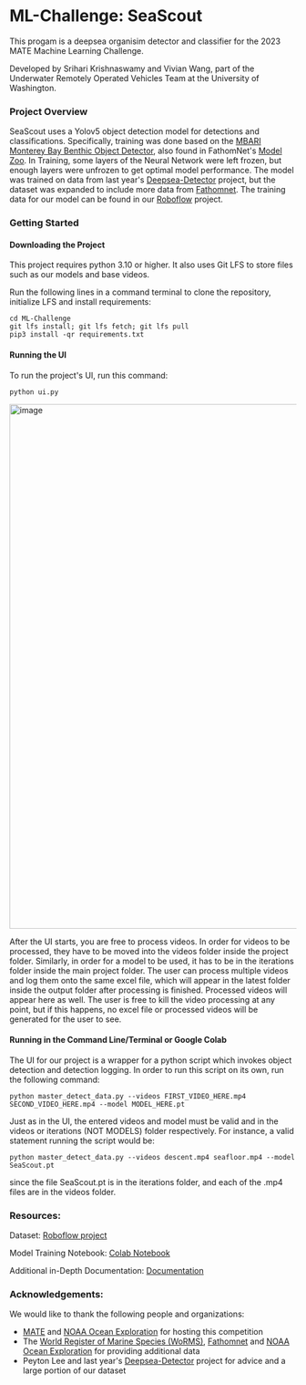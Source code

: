 # ML-Challenge: SeaScout

This progam is a deepsea organisim detector and classifier for the 2023 MATE Machine Learning Challenge.

Developed by Srihari Krishnaswamy and Vivian Wang, part of the Underwater Remotely Operated Vehicles Team at the University of Washington.

### Project Overview
SeaScout uses a Yolov5 object detection model for detections and classifications. Specifically, training was done based on the [MBARI Monterey Bay Benthic Object Detector](https://zenodo.org/record/5539915), also found in FathomNet's [Model Zoo](https://github.com/fathomnet/models).
In Training, some layers of the Neural Network were left frozen, but enough layers were unfrozen to get optimal model performance. The model was trained on data from last year's [Deepsea-Detector](https://github.com/ShrimpCryptid/deepsea-detector) project, but the dataset was expanded to include more data from [Fathomnet](https://fathomnet.org/fathomnet/#/).
The training data for our model can be found in our [Roboflow](https://universe.roboflow.com/uwrov-2023-ml-challenge/2023-mate-ml-challenge) project.

### Getting Started
#### Downloading the Project
This project requires python 3.10 or higher. It also uses Git LFS to store files such as our models and base videos.

Run the following lines in a command terminal to clone the repository, initialize LFS and install requirements:
```git clone https://github.com/srihariKrishnaswamy/ML-Challenge.git
cd ML-Challenge
git lfs install; git lfs fetch; git lfs pull
pip3 install -qr requirements.txt
```

#### Running the UI
To run the project's UI, run this command: 

```python ui.py```

<img width="920" alt="image" src="https://github.com/srihariKrishnaswamy/ML-Challenge/assets/86600946/e9427705-4b30-42de-8040-52ae43e50524">

After the UI starts, you are free to process videos. In order for videos to be processed, they have to be moved into the videos folder inside the project folder. Similarly, in order for a model to be used, it has to be in the iterations folder inside the main project folder. 
The user can process multiple videos and log them onto the same excel file, which will appear in the latest folder inside the output folder after processing is finished. Processed videos will appear here as well. The user is free to kill the video processing at any point, but if this happens, no excel file or processed videos will be generated for the user to see.

#### Running in the Command Line/Terminal or Google Colab
The UI for our project is a wrapper for a python script which invokes object detection and detection logging. In order to run this script on its own, run the following command:

```python master_detect_data.py --videos FIRST_VIDEO_HERE.mp4 SECOND_VIDEO_HERE.mp4 --model MODEL_HERE.pt```

Just as in the UI, the entered videos and model must be valid and in the videos or iterations (NOT MODELS) folder respectively. For instance, a valid statement running the script would be:

```python master_detect_data.py --videos descent.mp4 seafloor.mp4 --model SeaScout.pt```

since the file SeaScout.pt is in the iterations folder, and each of the .mp4 files are in the videos folder.

### Resources:
Dataset: [Roboflow project](https://app.roboflow.com/uwrov-2023-ml-challenge/)

Model Training Notebook: [Colab Notebook](https://github.com/srihariKrishnaswamy/ML-Challenge/blob/main/notebooks/SeaScout_Model_Train.ipynb)

Additional in-Depth Documentation: [Documentation](https://github.com/srihariKrishnaswamy/ML-Challenge/blob/main/documentation/Documentation.md)
### Acknowledgements: 
We would like to thank the following people and organizations: 
- [MATE](https://materovcompetition.org/) and [NOAA Ocean Exploration](https://oceanexplorer.noaa.gov/) for hosting this competition
- The [World Register of Marine Species (WoRMS)](https://www.marinespecies.org/), [Fathomnet](https://fathomnet.org/fathomnet/#/) and [NOAA Ocean Exploration](https://oceanexplorer.noaa.gov/) for providing additional data
- Peyton Lee and last year's [Deepsea-Detector](https://github.com/ShrimpCryptid/deepsea-detector) project for advice and a large portion of our dataset

